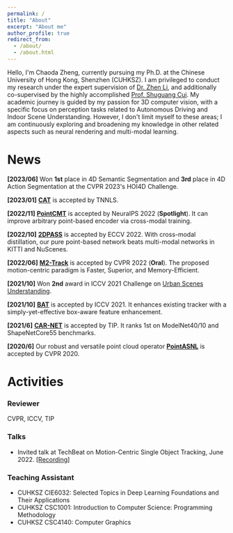 ```yaml
---
permalink: /
title: "About"
excerpt: "About me"
author_profile: true
redirect_from: 
  - /about/
  - /about.html
---
```



<!-- Hi! I am Chaoda Zheng, a Ph.D. student at the Chinese University of Hong Kong, Shenzhen (CUHKSZ) in the [School of Science and Engineering](https://sse.cuhk.edu.cn/en) and [Future Network of Intelligence Institute (FNII)](https://fnii.cuhk.edu.cn/).
I am currently supervised by [Dr. Zhen Li](https://mypage.cuhk.edu.cn/academics/lizhen/) and co-supervised by [Shuguang Cui](https://sse.cuhk.edu.cn/en/faculty/cuishuguang).

My research interests focus on 3D computer vision, including - but not limited to - 3D object detection and tracking, Scene understanding. -->

Hello, I'm Chaoda Zheng, currently pursuing my Ph.D. at the Chinese University of Hong Kong, Shenzhen (CUHKSZ).
I am privileged to conduct my research under the expert supervision of [Dr. Zhen Li](https://mypage.cuhk.edu.cn/academics/lizhen/), and additionally co-supervised by the highly accomplished [Prof. Shuguang Cui](https://sse.cuhk.edu.cn/en/faculty/cuishuguang).
My academic journey is guided by my passion for 3D computer vision, with a specific focus on perception tasks related to Autonomous Driving and Indoor Scene Understanding. However, I don't limit myself to these areas; I am continuously exploring and broadening my knowledge in other related aspects such as neural rendering and multi-modal learning.


# News
**[2023/06]** Won **1st** place in 4D Semantic Segmentation and **3rd** place in 4D Action Segmentation at the CVPR 2023's HOI4D Challenge.  

**[2023/01]** [**CAT**](https://ieeexplore.ieee.org/document/10011208) is accepted by TNNLS.  

**[2022/11]** [**PointCMT**](https://github.com/ZhanHeshen/PointCMT) is accepted by NeuraIPS 2022 (**Spotlight**). It can improve arbitrary point-based encoder via cross-modal training.  

**[2022/10]** [**2DPASS**](https://github.com/yanx27/2DPASS) is accepted by ECCV 2022. With cross-modal distillation, our pure point-based network beats multi-modal networks in KITTI and NuScenes.  

**[2022/06]** [**M2-Track**](https://ghostish.github.io/MM-Track/) is accepted by CVPR 2022 (**Oral**). The proposed motion-centric paradigm is Faster, Superior, and Memory-Efficient.   

**[2021/10]** Won **2nd** award in ICCV 2021 Challenge on [Urban Scenes Understanding](https://competitions.codalab.org/competitions/31519#learn_the_details).

**[2021/10]** [**BAT**](https://github.com/Ghostish/BAT) is accepted by ICCV 2021. It enhances existing tracker with a simply-yet-effective box-aware feature enhancement.

**[2021/6]** [**CAR-NET**](https://ieeexplore.ieee.org/document/9442303) is accepted by TIP. It ranks 1st on ModelNet40/10 and ShapeNetCore55 benchmarks.

**[2020/6]** Our robust and versatile point cloud operator [**PointASNL**](https://github.com/yanx27/PointASNL) is accepted by CVPR 2020. 

# Activities
### Reviewer
CVPR, ICCV, TIP
### Talks
+ Invited talk at TechBeat on Motion-Centric Single Object Tracking, June 2022. [[Recording]](https://www.techbeat.net/talk-info?id=674)

### Teaching Assistant
+ CUHKSZ CIE6032: Selected Topics in Deep Learning Foundations and Their Applications  
+ CUHKSZ CSC1001: Introduction to Computer Science: Programming Methodology  
+ CUHKSZ CSC4140: Computer Graphics


